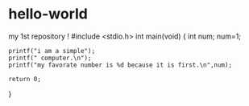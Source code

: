 # hello-world
my 1st repository !
#include <stdio.h>
int main(void)
{
	int num;
	num=1;
	
	printf("i am a simple");
	printf(" computer.\n");
	printf("my favorate number is %d because it is first.\n",num);
	
	return 0;
}
